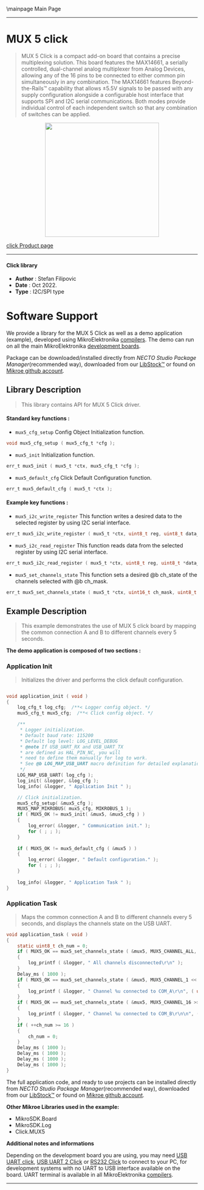 \mainpage Main Page

---
# MUX 5 click

> MUX 5 Click is a compact add-on board that contains a precise multiplexing solution. This board features the MAX14661, a serially controlled, dual-channel analog multiplexer from Analog Devices, allowing any of the 16 pins to be connected to either common pin simultaneously in any combination. The MAX14661 features Beyond-the-Rails™ capability that allows ±5.5V signals to be passed with any supply configuration alongside a configurable host interface that supports SPI and I2C serial communications. Both modes provide individual control of each independent switch so that any combination of switches can be applied.

<p align="center">
  <img src="https://download.mikroe.com/images/click_for_ide/mux5_click.png" height=300px>
</p>

[click Product page](https://www.mikroe.com/mux-5-click)

---


#### Click library

- **Author**        : Stefan Filipovic
- **Date**          : Oct 2022.
- **Type**          : I2C/SPI type


# Software Support

We provide a library for the MUX 5 Click
as well as a demo application (example), developed using MikroElektronika
[compilers](https://www.mikroe.com/necto-studio).
The demo can run on all the main MikroElektronika [development boards](https://www.mikroe.com/development-boards).

Package can be downloaded/installed directly from *NECTO Studio Package Manager*(recommended way), downloaded from our [LibStock&trade;](https://libstock.mikroe.com) or found on [Mikroe github account](https://github.com/MikroElektronika/mikrosdk_click_v2/tree/master/clicks).

## Library Description

> This library contains API for MUX 5 Click driver.

#### Standard key functions :

- `mux5_cfg_setup` Config Object Initialization function.
```c
void mux5_cfg_setup ( mux5_cfg_t *cfg );
```

- `mux5_init` Initialization function.
```c
err_t mux5_init ( mux5_t *ctx, mux5_cfg_t *cfg );
```

- `mux5_default_cfg` Click Default Configuration function.
```c
err_t mux5_default_cfg ( mux5_t *ctx );
```

#### Example key functions :

- `mux5_i2c_write_register` This function writes a desired data to the selected register by using I2C serial interface.
```c
err_t mux5_i2c_write_register ( mux5_t *ctx, uint8_t reg, uint8_t data_in );
```

- `mux5_i2c_read_register` This function reads data from the selected register by using I2C serial interface.
```c
err_t mux5_i2c_read_register ( mux5_t *ctx, uint8_t reg, uint8_t *data_out );
```

- `mux5_set_channels_state` This function sets a desired @b ch_state of the channels selected with @b ch_mask.
```c
err_t mux5_set_channels_state ( mux5_t *ctx, uint16_t ch_mask, uint8_t ch_state );
```

## Example Description

> This example demonstrates the use of MUX 5 click board by mapping the common connection A and B to different channels every 5 seconds.

**The demo application is composed of two sections :**

### Application Init

> Initializes the driver and performs the click default configuration.

```c

void application_init ( void )
{
    log_cfg_t log_cfg;  /**< Logger config object. */
    mux5_cfg_t mux5_cfg;  /**< Click config object. */

    /** 
     * Logger initialization.
     * Default baud rate: 115200
     * Default log level: LOG_LEVEL_DEBUG
     * @note If USB_UART_RX and USB_UART_TX 
     * are defined as HAL_PIN_NC, you will 
     * need to define them manually for log to work. 
     * See @b LOG_MAP_USB_UART macro definition for detailed explanation.
     */
    LOG_MAP_USB_UART( log_cfg );
    log_init( &logger, &log_cfg );
    log_info( &logger, " Application Init " );

    // Click initialization.
    mux5_cfg_setup( &mux5_cfg );
    MUX5_MAP_MIKROBUS( mux5_cfg, MIKROBUS_1 );
    if ( MUX5_OK != mux5_init( &mux5, &mux5_cfg ) )
    {
        log_error( &logger, " Communication init." );
        for ( ; ; );
    }
    
    if ( MUX5_OK != mux5_default_cfg ( &mux5 ) )
    {
        log_error( &logger, " Default configuration." );
        for ( ; ; );
    }
    
    log_info( &logger, " Application Task " );
}

```

### Application Task

> Maps the common connection A and B to different channels every 5 seconds, and displays the channels state on the USB UART.

```c
void application_task ( void )
{
    static uint8_t ch_num = 0;
    if ( MUX5_OK == mux5_set_channels_state ( &mux5, MUX5_CHANNEL_ALL, MUX5_CHANNEL_STATE_HIGH_Z ) )
    {
        log_printf ( &logger, " All channels disconnected\r\n" );
    }
    Delay_ms ( 1000 );
    if ( MUX5_OK == mux5_set_channels_state ( &mux5, MUX5_CHANNEL_1 << ch_num, MUX5_CHANNEL_STATE_COM_A ) )
    {
        log_printf ( &logger, " Channel %u connected to COM_A\r\n", ( uint16_t ) ( ch_num + 1 ) );
    }
    if ( MUX5_OK == mux5_set_channels_state ( &mux5, MUX5_CHANNEL_16 >> ch_num, MUX5_CHANNEL_STATE_COM_B ) )
    {
        log_printf ( &logger, " Channel %u connected to COM_B\r\n\n", ( uint16_t ) ( 16 - ch_num ) );
    }
    if ( ++ch_num >= 16 )
    {
        ch_num = 0;
    }
    Delay_ms ( 1000 );
    Delay_ms ( 1000 );
    Delay_ms ( 1000 );
    Delay_ms ( 1000 );
}
```

The full application code, and ready to use projects can be installed directly from *NECTO Studio Package Manager*(recommended way), downloaded from our [LibStock&trade;](https://libstock.mikroe.com) or found on [Mikroe github account](https://github.com/MikroElektronika/mikrosdk_click_v2/tree/master/clicks).

**Other Mikroe Libraries used in the example:**

- MikroSDK.Board
- MikroSDK.Log
- Click.MUX5

**Additional notes and informations**

Depending on the development board you are using, you may need
[USB UART click](https://www.mikroe.com/usb-uart-click),
[USB UART 2 Click](https://www.mikroe.com/usb-uart-2-click) or
[RS232 Click](https://www.mikroe.com/rs232-click) to connect to your PC, for
development systems with no UART to USB interface available on the board. UART
terminal is available in all MikroElektronika
[compilers](https://shop.mikroe.com/compilers).

---

